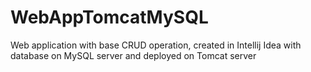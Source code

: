# WebAppTomcatMySQL
Web application with base CRUD operation, created in Intellij Idea with database on MySQL server and deployed on Tomcat server
